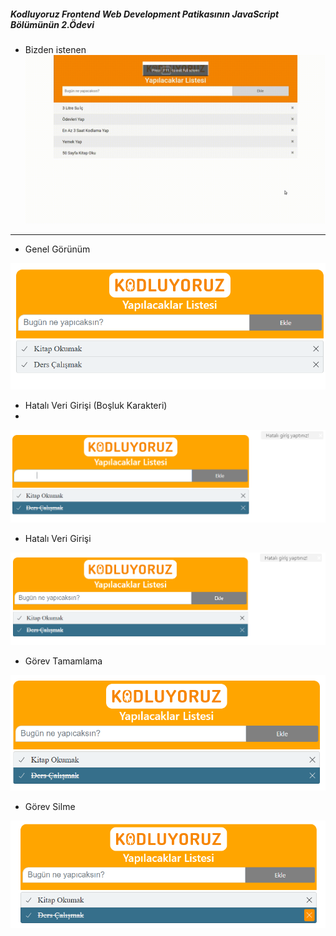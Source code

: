 ##### Kodluyoruz Frontend Web Development Patikasının JavaScript Bölümünün 2.Ödevi

- Bizden istenen 
![](img/todolist.gif)

--------------------

- Genel Görünüm
  
![](img/ss-1.png)

- Hatalı Veri Girişi (Boşluk Karakteri)
- 
![](img/ss-5.png)

- Hatalı Veri Girişi
  
![](img/ss-4.png)

- Görev Tamamlama
  
![](img/ss-3.png)

- Görev Silme
  
![](img/ss-2.png)